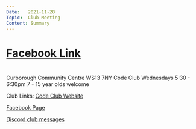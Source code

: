 ```yaml
---
Date:   2021-11-28
Topic:  Club Meeting
Content: Summary
---
```



# [Facebook Link](https://www.facebook.com/1481985248595237/posts/4330171377109929/)

#
Curborough Community Centre
WS13 7NY
Code Club
Wednesdays 5:30 - 6:30pm
7 - 15 year olds welcome

Club Links:
[Code Club Website](https://lichfield-code-club.github.io/)

[Facebook Page](https://www.facebook.com/LichfieldCoders)

[Discord club messages](https://discord.gg/szz6xGK)
